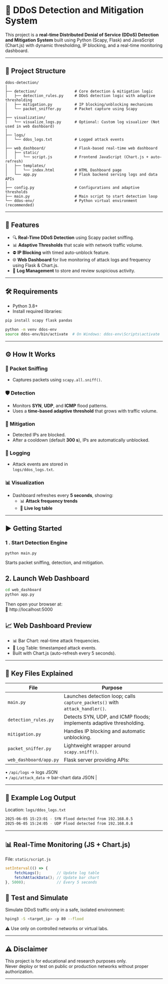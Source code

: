 # 🚨 DDoS Detection and Mitigation System

This project is a **real-time Distributed Denial of Service (DDoS) Detection and Mitigation System** built using Python (Scapy, Flask) and JavaScript (Chart.js) with dynamic thresholding, IP blocking, and a real-time monitoring dashboard.

---

## 📁 Project Structure

```text
ddos-detection/
│
├── detection/                 # Core detection & mitigation logic
│   ├── detection_rules.py     # DDoS detection logic with adaptive thresholding
│   ├── mitigation.py          # IP blocking/unblocking mechanisms
│   └── packet_sniffer.py      # Packet capture using Scapy
│
├── visualization/
│   └── visualize_logs.py      # Optional: Custom log visualizer (Not used in web dashboard)
│
├── logs/
│   └── ddos_logs.txt          # Logged attack events
│
├── web_dashboard/             # Flask-based real-time web dashboard
│   ├── static/
│   │   └── script.js          # Frontend JavaScript (Chart.js + auto-refresh)
│   ├── templates/
│   │   └── index.html         # HTML Dashboard page
│   └── app.py                 # Flask backend serving logs and data APIs
│
├── config.py                  # Configurations and adaptive thresholds
├── main.py                    # Main script to start detection loop
└── ddos-env/                  # Python virtual environment (recommended)

```

---

## 🚀 Features

- 🔍 **Real-Time DDoS Detection** using Scapy packet sniffing.
- 📊 **Adaptive Thresholds** that scale with network traffic volume.
- ⛔ **IP Blocking** with timed auto-unblock feature.
- 🌐 **Web Dashboard** for live monitoring of attack logs and frequency using Flask & Chart.js.
- 📁 **Log Management** to store and review suspicious activity.

---

## 🛠 Requirements

- Python 3.8+
- Install required libraries:

```bash
pip install scapy flask pandas
```

```bash
python -m venv ddos-env
source ddos-env/bin/activate  # On Windows: ddos-env\Scripts\activate
```

---

## ⚙️ How It Works

### 📡 Packet Sniffing
- Captures packets using `scapy.all.sniff()`.

### 🛡️ Detection
- Monitors **SYN**, **UDP**, and **ICMP** flood patterns.  
- Uses a **time-based adaptive threshold** that grows with traffic volume.

### 🚫 Mitigation
- Detected IPs are blocked.  
- After a cooldown (default **300 s**), IPs are automatically unblocked.

### 📝 Logging
- Attack events are stored in  
  `logs/ddos_logs.txt`.

### 📊 Visualization
- Dashboard refreshes every **5 seconds**, showing:  
  - 📊 **Attack frequency trends**  
  - 🧾 **Live log table**

---

## ▶️ Getting Started

### 1 . Start Detection Engine
```bash
python main.py
```
Starts packet sniffing, detection, and mitigation.

## 2. Launch Web Dashboard

```bash
cd web_dashboard
python app.py
```

Then open your browser at:  
📍 http://localhost:5000

## 📈 Web Dashboard Preview

- 📊 Bar Chart: real-time attack frequencies.
- 🧾 Log Table: timestamped attack events.
- Built with Chart.js (auto-refresh every 5 seconds).

---

## 📄 Key Files Explained

| File                    | Purpose                                                                                  |
|-------------------------|------------------------------------------------------------------------------------------|
| `main.py`               | Launches detection loop; calls `capture_packets()` with `attack_handler()`.              |
| `detection_rules.py`    | Detects SYN, UDP, and ICMP floods; implements adaptive thresholding.                     |
| `mitigation.py`         | Handles IP blocking and automatic unblocking.                                            |
| `packet_sniffer.py`     | Lightweight wrapper around `scapy.sniff()`.                                              |
| `web_dashboard/app.py`  | Flask server providing APIs:  
  • `/api/logs` → logs JSON  
  • `/api/attack_data` → bar-chart data JSON                                              |

---

## 📌 Example Log Output

Location: `logs/ddos_logs.txt`
```bash
2025-06-05 15:23:01 - SYN Flood detected from 192.168.0.5
2025-06-05 15:24:05 - UDP Flood detected from 192.168.0.8
```

---

## 📊 Real-Time Monitoring (JS + Chart.js)

File: `static/script.js`

```js
setInterval(() => {
    fetchLogs();       // Update log table
    fetchAttackData(); // Update bar chart
}, 5000);              // Every 5 seconds
```

## 🧪 Test and Simulate

Simulate DDoS traffic only in a safe, isolated environment:

```bash
hping3 -S <target_ip> -p 80 --flood
```
⚠️ Use only on controlled networks or virtual labs.

---

## ⚠️ Disclaimer

This project is for educational and research purposes only.  
Never deploy or test on public or production networks without proper authorization.

---
